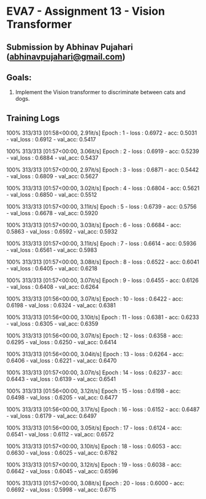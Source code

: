 # EVA7 - Assignment 13 - Vision Transformer
## Submission by Abhinav Pujahari (abhinavpujahari@gmail.com)

## Goals:
1. Implement the Vision transformer to discriminate between cats and dogs.

## Training Logs
100%
313/313 [01:58<00:00, 2.91it/s]
Epoch : 1 - loss : 0.6972 - acc: 0.5031 - val_loss : 0.6912 - val_acc: 0.5417

100%
313/313 [01:57<00:00, 3.06it/s]
Epoch : 2 - loss : 0.6919 - acc: 0.5239 - val_loss : 0.6884 - val_acc: 0.5437

100%
313/313 [01:57<00:00, 2.97it/s]
Epoch : 3 - loss : 0.6871 - acc: 0.5442 - val_loss : 0.6809 - val_acc: 0.5627

100%
313/313 [01:57<00:00, 3.02it/s]
Epoch : 4 - loss : 0.6804 - acc: 0.5621 - val_loss : 0.6850 - val_acc: 0.5512

100%
313/313 [01:57<00:00, 3.11it/s]
Epoch : 5 - loss : 0.6739 - acc: 0.5756 - val_loss : 0.6678 - val_acc: 0.5920

100%
313/313 [01:57<00:00, 3.03it/s]
Epoch : 6 - loss : 0.6684 - acc: 0.5863 - val_loss : 0.6592 - val_acc: 0.5932

100%
313/313 [01:57<00:00, 3.11it/s]
Epoch : 7 - loss : 0.6614 - acc: 0.5936 - val_loss : 0.6561 - val_acc: 0.5983

100%
313/313 [01:57<00:00, 3.08it/s]
Epoch : 8 - loss : 0.6522 - acc: 0.6041 - val_loss : 0.6405 - val_acc: 0.6218

100%
313/313 [01:57<00:00, 3.07it/s]
Epoch : 9 - loss : 0.6455 - acc: 0.6126 - val_loss : 0.6408 - val_acc: 0.6264

100%
313/313 [01:56<00:00, 3.07it/s]
Epoch : 10 - loss : 0.6422 - acc: 0.6198 - val_loss : 0.6324 - val_acc: 0.6381

100%
313/313 [01:56<00:00, 3.10it/s]
Epoch : 11 - loss : 0.6381 - acc: 0.6233 - val_loss : 0.6305 - val_acc: 0.6359

100%
313/313 [01:56<00:00, 3.07it/s]
Epoch : 12 - loss : 0.6358 - acc: 0.6295 - val_loss : 0.6250 - val_acc: 0.6414

100%
313/313 [01:56<00:00, 3.04it/s]
Epoch : 13 - loss : 0.6264 - acc: 0.6406 - val_loss : 0.6221 - val_acc: 0.6470

100%
313/313 [01:57<00:00, 3.07it/s]
Epoch : 14 - loss : 0.6237 - acc: 0.6443 - val_loss : 0.6139 - val_acc: 0.6541

100%
313/313 [01:56<00:00, 3.12it/s]
Epoch : 15 - loss : 0.6198 - acc: 0.6498 - val_loss : 0.6205 - val_acc: 0.6477

100%
313/313 [01:56<00:00, 3.17it/s]
Epoch : 16 - loss : 0.6152 - acc: 0.6487 - val_loss : 0.6179 - val_acc: 0.6497

100%
313/313 [01:56<00:00, 3.05it/s]
Epoch : 17 - loss : 0.6124 - acc: 0.6541 - val_loss : 0.6112 - val_acc: 0.6572

100%
313/313 [01:57<00:00, 3.10it/s]
Epoch : 18 - loss : 0.6053 - acc: 0.6630 - val_loss : 0.6025 - val_acc: 0.6782

100%
313/313 [01:57<00:00, 3.12it/s]
Epoch : 19 - loss : 0.6038 - acc: 0.6642 - val_loss : 0.6045 - val_acc: 0.6596

100%
313/313 [01:57<00:00, 3.08it/s]
Epoch : 20 - loss : 0.6000 - acc: 0.6692 - val_loss : 0.5998 - val_acc: 0.6715
